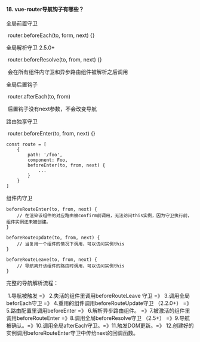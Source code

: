 #### 18. vue-router导航钩子有哪些？

全局前置守卫

​	router.beforeEach(to, form, next) {}

全局解析守卫 2.5.0+

​	router.beforeResolve(to, from, next) {}

​	会在所有组件内守卫和异步路由组件被解析之后调用

全局后置钩子

​	router.afterEach(to, from)

​	后置钩子没有next参数，不会改变导航

路由独享守卫

​	router.beforeEnter(to, from, next) {}

```
const route = [
	{
        path: '/foo',
        component: Foo,
        beforeEnter(to, from, next) {
            ...
        }
	}
]
```

组件内守卫

```
beforeRouteEnter(to, from, next) {
	// 在渲染该组件的对应路由被confirm前调用，无法访问this实例，因为守卫执行前，组件实例还未被创建。
}

beforeRouteUpdate(to, from, next) {
	// 当复用一个组件的情况下调用，可以访问实例this
}

beforeRouteLeave(to, from, next) {
	// 导航离开该组件的路由时调用，可以访问实例this
}
```

完整的导航解析流程：

​	1.导航被触发 =》 2.失活的组件里调用beforeRouteLeave 守卫 =》 3.调用全局beforEach守卫 =》 4.重用的组件调用beforeRouteUpdate守卫 （2.2.0+） =》5.路由配置里调用beforeEnter	=》 6.解析异步路由组件。 =》7.被激活的组件里调用beforeRouteEnter  =》8.调用全局beforeResolve守卫 （2.5+） =》9.导航被确认。=》10.调用全局afterEach守卫。=》11.触发DOM更新。=》 12.创建好的实例调用beforeRouteEnter守卫中传给next的回调函数。